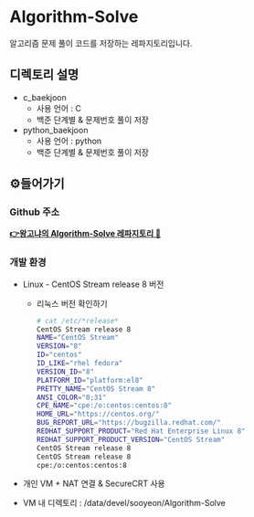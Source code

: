# Algorithm-Solve
알고리즘 문제 풀이 코드를 저장하는 레파지토리입니다.
  
## 디렉토리 설명
* c_baekjoon
  * 사용 언어 : C
  * 백준 단계별 & 문제번호 풀이 저장
* python_baekjoon
  * 사용 언어 : python
  * 백준 단계별 & 문제번호 풀이 저장
  
## ⚙️들어가기

### Github 주소

[**👉왕고냐의 Algorithm-Solve 레파지토리 👀**](https://github.com/wanggoNya/Algorithm-Solve)

### 개발 환경

- Linux - CentOS Stream release 8 버전
    - 리눅스 버전 확인하기
    
        ```bash
        # cat /etc/*release* 
        CentOS Stream release 8
        NAME="CentOS Stream"
        VERSION="8"
        ID="centos"
        ID_LIKE="rhel fedora"
        VERSION_ID="8"
        PLATFORM_ID="platform:el8"
        PRETTY_NAME="CentOS Stream 8"
        ANSI_COLOR="0;31"
        CPE_NAME="cpe:/o:centos:centos:8"
        HOME_URL="https://centos.org/"
        BUG_REPORT_URL="https://bugzilla.redhat.com/"
        REDHAT_SUPPORT_PRODUCT="Red Hat Enterprise Linux 8"
        REDHAT_SUPPORT_PRODUCT_VERSION="CentOS Stream"
        CentOS Stream release 8
        CentOS Stream release 8
        cpe:/o:centos:centos:8
        ```
    
- 개인 VM + NAT 연결 & SecureCRT 사용
- VM 내 디렉토리 : /data/devel/sooyeon/Algorithm-Solve
